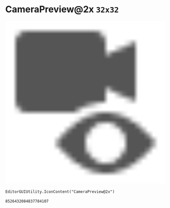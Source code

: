 # CameraPreview@2x `32x32`
<img src="/img/CameraPreview@2x.png" width=512 height=512>

``` CSharp
EditorGUIUtility.IconContent("CameraPreview@2x")
```
```
8526432084837784107
```
